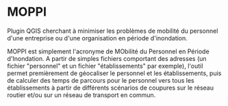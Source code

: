 # MOPPI
Plugin QGIS cherchant à minimiser les problèmes de mobilité du personnel d'une entreprise ou d'une organisation en période d'inondation. 

MOPPI est simplement l'acronyme de MObilité du Personnel en Période d'Inondation. A partir de simples fichiers comportant des adresses (un fichier "personnel" et un fichier "établissements" par exemple), l'outil permet premièrement de géocaliser le personnel et les établissements, puis de calculer des temps de parcours pour le personnel vers tous les établissements à partir de différents scénarios de coupures sur le réseau routier et/ou sur un réseau de transport en commun. 
